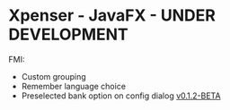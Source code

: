 # Xpenser - JavaFX - UNDER DEVELOPMENT
FMI:
- Custom grouping
- Remember language choice
- Preselected bank option on config dialog
[v0.1.2-BETA](https://drive.google.com/drive/folders/1BrTKXuvpV9AEpvB1LNr0v9roqsA_NKmz?usp=sharing)
